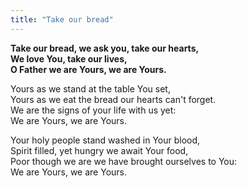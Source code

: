 ```yaml
---
title: "Take our bread"
---
```


**Take our bread, we ask you, take our hearts,   
We love You, take our lives,   
O Father we are Yours, we are Yours.**

Yours as we stand at the table You set,   
Yours as we eat the bread our hearts can't forget.   
We are the signs of your life with us yet:   
We are Yours, we are Yours.

Your holy people stand washed in Your blood,   
Spirit filled, yet hungry we await Your food,   
Poor though we are we have brought ourselves to You:   
We are Yours, we are Yours.